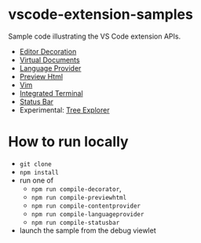 # vscode-extension-samples

Sample code illustrating the VS Code extension APIs.

* [Editor Decoration](/decorator-sample/README.md)
* [Virtual Documents](/contentprovider-sample/README.md)
* [Language Provider](/languageprovider-sample/README.md)
* [Preview Html](/previewhtml-sample/README.md)
* [Vim](/vim-sample/README.md)
* [Integrated Terminal](/terminal-example/README.md)
* [Status Bar](/statusbar-sample/README.md)
* Experimental: [Tree Explorer](/tree-explorer/README.md)

# How to run locally

* `git clone`
* `npm install`
* run one of
  * `npm run compile-decorator`,
  * `npm run compile-previewhtml`
  * `npm run compile-contentprovider`
  * `npm run compile-languageprovider`
  * `npm run compile-statusbar`
* launch the sample from the debug viewlet
